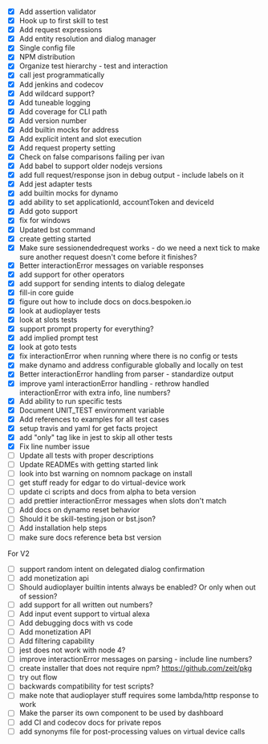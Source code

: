 - [X] Add assertion validator
- [X] Hook up to first skill to test
- [X] Add request expressions
- [X] Add entity resolution and dialog manager
- [X] Single config file
- [X] NPM distribution
- [X] Organize test hierarchy - test and interaction
- [X] call jest programmatically
- [X] Add jenkins and codecov
- [X] Add wildcard support?
- [X] Add tuneable logging
- [X] Add coverage for CLI path
- [X] Add version number
- [X] Add builtin mocks for address
- [X] Add explicit intent and slot execution
- [X] Add request property setting
- [X] Check on false comparisons failing per ivan
- [X] Add babel to support older nodejs versions
- [X] add full request/response json in debug output - include labels on it
- [X] Add jest adapter tests
- [X] add builtin mocks for dynamo
- [X] add ability to set applicationId, accountToken and deviceId
- [X] Add goto support
- [X] fix for windows
- [X] Updated bst command
- [X] create getting started
- [X] Make sure sessionendedrequest works - do we need a next tick to make sure another request doesn't come before it finishes?
- [x] Better interactionError messages on variable responses
- [x] add support for other operators
- [X] add support for sending intents to dialog delegate
- [X] fill-in core guide
- [X] figure out how to include docs on docs.bespoken.io
- [X] look at audioplayer tests
- [X] look at slots tests
- [X] support prompt property for everything?
- [X] add implied prompt test
- [X] look at goto tests
- [X] fix interactionError when running where there is no config or tests
- [X] make dynamo and address configurable globally and locally on test
- [X] Better interactionError handling from parser - standardize output
- [X] improve yaml interactionError handling - rethrow handled interactionError with extra info, line numbers?
- [X] Add ability to run specific tests
- [X] Document UNIT_TEST environment variable
- [X] Add references to examples for all test cases
- [X] setup travis and yaml for get facts project
- [X] add "only" tag like in jest to skip all other tests
- [X] Fix line number issue
- [ ] Update all tests with proper descriptions
- [ ] Update READMEs with getting started link
- [ ] look into bst warning on nomnom package on install
- [ ] get stuff ready for edgar to do virtual-device work
- [ ] update ci scripts and docs from alpha to beta version
- [ ] add prettier interactionError messages when slots don't match
- [ ] Add docs on dynamo reset behavior
- [ ] Should it be skill-testing.json or bst.json?
- [ ] Add installation help steps
- [ ] make sure docs reference beta bst version

For V2
- [ ] support random intent on delegated dialog confirmation
- [ ] add monetization api
- [ ] Should audioplayer builtin intents always be enabled? Or only when out of session?
- [ ] add support for all written out numbers?
- [ ] Add input event support to virtual alexa
- [ ] Add debugging docs with vs code
- [ ] Add monetization API
- [ ] Add filtering capability
- [ ] jest does not work with node 4?
- [ ] improve interactionError messages on parsing - include line numbers?
- [ ] create installer that does not require npm? https://github.com/zeit/pkg
- [ ] try out flow
- [ ] backwards compatibility for test scripts?
- [ ] make note that audioplayer stuff requires some lambda/http response to work
- [ ] Make the parser its own component to be used by dashboard
- [ ] add CI and codecov docs for private repos
- [ ] add synonyms file for post-processing values on virtual device calls